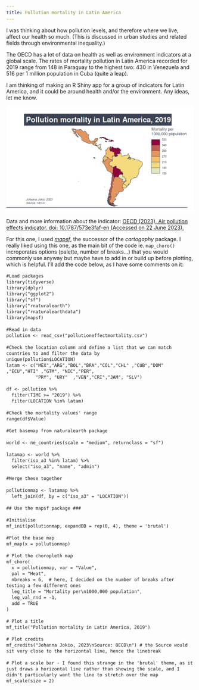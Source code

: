 ```yaml
---
title: Pollution mortality in Latin America
---
```

I was thinking about how pollution levels, and therefore where we live, affect our health so much. (This is discussed in urban studies and related fields through environmental inequality.) 

The OECD has a lot of data on health as well as environment indicators at a global scale. The rates of mortality pollution in Latin America recorded for 2019 range from 148 in Paraguay to the highest two: 430 in Venezuela and 516 per 1 million population in Cuba (quite a leap).

I am thinking of making an R Shiny app for a group of indicators for Latin America, and it could be around health and/or the environment. Any ideas, let me know.

![Pollution mortality in Latin America made with *mapsf*](/images/pollutionmortality_latam.png)

Data and more information about the indicator: [OECD (2023), Air pollution effects indicator. doi: 10.1787/573e3faf-en (Accessed on 22 June 2023).](https://data.oecd.org/air/air-pollution-effects.htm)

For this one, I used [*mapsf*](https://riatelab.github.io/mapsf/), the successor of the *cartogaphy* package. I really liked using this one, as the main bit of the code ie. `map_choro()` incroporates  options (palette, number of breaks...) that you would commonly use anyway but maybe have to add in or build up before plotting, which is helpful. I'll add the code below, as I have some comments on it:

```{r}
#Load packages
library(tidyverse) 
library(dplyr)
library("ggplot2")
library("sf")
library("rnaturalearth")
library("rnaturalearthdata")
library(mapsf)

#Read in data
pollution <- read_csv("pollutioneffectmortality.csv") 

#Check the location column and define a list that we can match countries to and filter the data by
unique(pollution$LOCATION)
latam <- c("MEX","ARG","BOL","BRA","COL","CHL" ,"CUB","DOM" ,"ECU","HTI" ,"GTM", "NIC","PER",
           "PRY", "URY"  ,"VEN","CRI","JAM", "SLV")

df <- pollution %>% 
  filter(TIME >= "2019") %>% 
  filter(LOCATION %in% latam)

#Check the mortality values' range
range(df$Value) 

#Get basemap from naturalearth package

world <- ne_countries(scale = "medium", returnclass = "sf")

latamap <- world %>% 
  filter(iso_a3 %in% latam) %>% 
  select("iso_a3", "name", "admin")

#Merge these together

pollutionmap <- latamap %>% 
  left_join(df, by = c("iso_a3" = "LOCATION"))

## Use the mapsf package ###

#Initialise
mf_init(pollutionmap, expandBB = rep(0, 4), theme = 'brutal') 

#Plot the base map
mf_map(x = pollutionmap)

# Plot the choropleth map
mf_choro(
  x = pollutionmap, var = "Value",
  pal = "Heat",
  nbreaks = 6,  # here, I decided on the number of breaks after testing a few different ones
  leg_title = "Mortality per\n1000,000 population",
  leg_val_rnd = -1,
  add = TRUE
)

# Plot a title
mf_title("Pollution mortality in Latin America, 2019")

# Plot credits
mf_credits("Johanna Jokio, 2023\nSource: OECD\n") # the Source would sit very close to the horizontal line, hence the linebreak

# Plot a scale bar - I found this strange in the 'brutal' theme, as it just draws a horizontal line rather than showing the scale, and I didn't particularly want the line to stretch over the map
mf_scale(size = 2)
```
